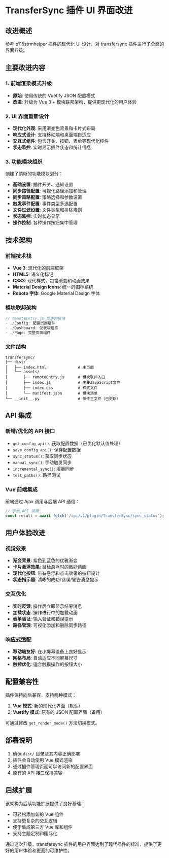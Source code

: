 # TransferSync 插件 UI 界面改进

## 改进概述

参考 p115strmhelper 插件的现代化 UI 设计，对 transfersync 插件进行了全面的界面升级。

## 主要改进内容

### 1. 前端渲染模式升级
- **原始**: 使用传统的 Vuetify JSON 配置模式
- **改进**: 升级为 Vue 3 + 模块联邦架构，提供更现代化的用户体验

### 2. UI 界面重新设计
- **现代化外观**: 采用渐变色背景和卡片式布局
- **响应式设计**: 支持移动端和桌面端自适应
- **交互式组件**: 包含开关、按钮、表单等现代化控件
- **状态监控**: 实时显示插件状态和统计信息

### 3. 功能模块组织
创建了清晰的功能模块划分：
- **基础设置**: 插件开关、通知设置
- **同步路径配置**: 可视化路径添加和管理
- **同步策略配置**: 策略选择和参数设置
- **触发事件配置**: 事件类型多选配置
- **文件过滤设置**: 文件类型和排除规则
- **状态监控**: 实时状态显示
- **操作控制**: 各种操作按钮集中管理

## 技术架构

### 前端技术栈
- **Vue 3**: 现代化的前端框架
- **HTML5**: 语义化标记
- **CSS3**: 现代样式，包含渐变和动画效果
- **Material Design Icons**: 统一的图标系统
- **Roboto 字体**: Google Material Design 字体

### 模块联邦架构
```javascript
// remoteEntry.js 提供的模块
- ./Config: 配置页面组件
- ./Dashboard: 仪表板组件
- ./Page: 完整页面组件
```

### 文件结构
```
transfersync/
├── dist/
│   ├── index.html              # 主页面
│   └── assets/
│       ├── remoteEntry.js      # 模块联邦入口
│       ├── index.js            # 主要JavaScript文件
│       ├── index.css           # 样式文件
│       └── manifest.json       # 模块清单
└── __init__.py                 # 插件主文件（已更新）
```

## API 集成

### 新增/优化的 API 接口
- `get_config_api()`: 获取配置数据（已优化默认值处理）
- `save_config_api()`: 保存配置数据
- `sync_status()`: 获取同步状态
- `manual_sync()`: 手动触发同步
- `incremental_sync()`: 增量同步
- `test_paths()`: 路径测试

### Vue 前端集成
前端通过 Ajax 调用与后端 API 通信：
```javascript
// 示例 API 调用
const result = await fetch('/api/v1/plugin/TransferSync/sync_status');
```

## 用户体验改进

### 视觉效果
- **渐变背景**: 紫色到蓝色的优雅渐变
- **卡片悬浮效果**: 鼠标悬浮时的微妙动画
- **现代化按钮**: 带有悬浮和点击效果的按钮设计
- **状态指示器**: 清晰的成功/错误/警告消息提示

### 交互优化
- **实时反馈**: 操作后立即显示结果消息
- **加载状态**: 操作进行中的加载动画
- **表单验证**: 输入验证和错误提示
- **路径管理**: 可视化添加和删除同步路径

### 响应式适配
- **移动端友好**: 在小屏幕设备上良好显示
- **网格布局**: 自动适应不同屏幕尺寸
- **触控优化**: 适合触摸操作的按钮大小

## 配置兼容性

插件保持向后兼容，支持两种模式：
1. **Vue 模式**: 新的现代化界面（默认）
2. **Vuetify 模式**: 原有的 JSON 配置界面（备用）

可通过修改 `get_render_mode()` 方法切换模式。

## 部署说明

1. 确保 `dist/` 目录及其内容正确部署
2. 插件会自动使用 Vue 模式渲染
3. 通过插件管理页面可以访问新的配置界面
4. 原有的 API 接口保持兼容

## 后续扩展

该架构为后续功能扩展提供了良好基础：
- 可轻松添加新的 Vue 组件
- 支持更复杂的交互逻辑
- 便于集成第三方 Vue 库和组件
- 支持主题定制和国际化

通过这次升级，transfersync 插件的用户界面达到了现代插件的标准，提供了更好的用户体验和更高的可维护性。